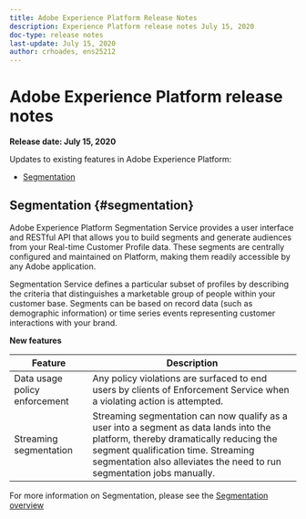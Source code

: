 ```yaml
---
title: Adobe Experience Platform Release Notes
description: Experience Platform release notes July 15, 2020
doc-type: release notes
last-update: July 15, 2020
author: crhoades, ens25212
---
```


# Adobe Experience Platform release notes 

**Release date: July 15, 2020**

Updates to existing features in Adobe Experience Platform:

- [Segmentation](#segmentation)

## Segmentation {#segmentation}

Adobe Experience Platform Segmentation Service provides a user interface and RESTful API that allows you to build segments and generate audiences from your Real-time Customer Profile data. These segments are centrally configured and maintained on Platform, making them readily accessible by any Adobe application.

Segmentation Service defines a particular subset of profiles by describing the criteria that distinguishes a marketable group of people within your customer base. Segments can be based on record data (such as demographic information) or time series events representing customer interactions with your brand.

**New features**

| Feature | Description |
| ------- | ----------- |
| Data usage policy enforcement | Any policy violations are surfaced to end users by clients of Enforcement Service when a violating action is attempted. |
| Streaming segmentation | Streaming segmentation can now qualify as a user into a segment as data lands into the platform, thereby dramatically reducing the segment qualification time. Streaming segmentation also alleviates the need to run segmentation jobs manually. |

For more information on Segmentation, please see the [Segmentation overview](../../segmentation/home.md)
